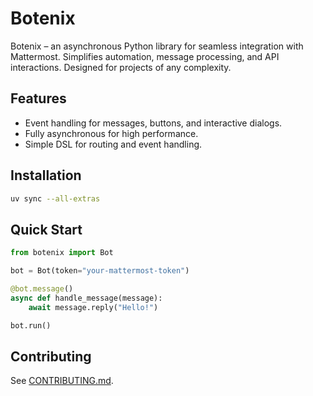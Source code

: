 # Botenix

Botenix – an asynchronous Python library for seamless integration with Mattermost. Simplifies automation, message processing, and API interactions. Designed for projects of any complexity.

## Features

- Event handling for messages, buttons, and interactive dialogs.
- Fully asynchronous for high performance.
- Simple DSL for routing and event handling.

## Installation

```bash
uv sync --all-extras
```

## Quick Start

```python
from botenix import Bot

bot = Bot(token="your-mattermost-token")

@bot.message()
async def handle_message(message):
    await message.reply("Hello!")

bot.run()
```

## Contributing

See [CONTRIBUTING.md](CONTRIBUTING.md).

